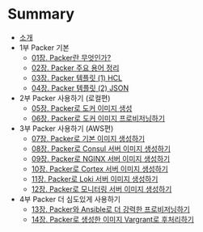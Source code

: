 # Summary

* [소개](README.md)
* 1부 Packer 기본
  * [01장. Packer란 무엇인가?](./part1/01_what_is_packer/01_what_is_packer.md)
  * [02장. Packer 주요 용어 정리](./part1/02_packer_terminology/02_packer_terminology.md)
  * [03장. Packer 템플릿 (1) HCL]()
  * [04장. Packer 템플릿 (2) JSON]()
* 2부 Packer 사용하기 (로컬편)
  * [05장. Packer로 도커 이미지 생성]()
  * [06장. Packer로 도커 이미지 프로비저닝하기]()
* 3부 Packer 사용하기 (AWS편)
  * [07장. Packer로 기본 이미지 생성하기]()
  * [08장. Packer로 Consul 서버 이미지 생성하기]()
  * [09장. Packer로 NGINX 서버 이미지 생성하기]()
  * [10장. Packer로 Cortex 서버 이미지 생성하기]()
  * [11장. Packer로 Loki 서버 이미지 생성하기]()
  * [12장. Packer로 모니터링 서버 이미지 생성하기]()
* 4부 Packer 더 심도있게 사용하기
  * [13장. Packer와 Ansible로 더 강력한 프로비저닝하기]()
  * [14장. Packer로 생성한 이미지 Vargrant로 후처리하기]()